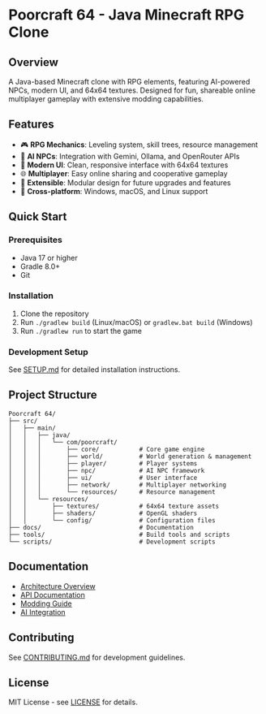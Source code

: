 # Poorcraft 64 - Java Minecraft RPG Clone

## Overview
A Java-based Minecraft clone with RPG elements, featuring AI-powered NPCs, modern UI, and 64x64 textures. Designed for fun, shareable online multiplayer gameplay with extensive modding capabilities.

## Features
- 🎮 **RPG Mechanics**: Leveling system, skill trees, resource management
- 🤖 **AI NPCs**: Integration with Gemini, Ollama, and OpenRouter APIs
- 🎨 **Modern UI**: Clean, responsive interface with 64x64 textures
- 🌐 **Multiplayer**: Easy online sharing and cooperative gameplay
- 🔧 **Extensible**: Modular design for future upgrades and features
- 📱 **Cross-platform**: Windows, macOS, and Linux support

## Quick Start

### Prerequisites
- Java 17 or higher
- Gradle 8.0+
- Git

### Installation
1. Clone the repository
2. Run `./gradlew build` (Linux/macOS) or `gradlew.bat build` (Windows)
3. Run `./gradlew run` to start the game

### Development Setup
See [SETUP.md](SETUP.md) for detailed installation instructions.

## Project Structure
```
Poorcraft 64/
├── src/
│   ├── main/
│   │   ├── java/
│   │   │   └── com/poorcraft/
│   │   │       ├── core/           # Core game engine
│   │   │       ├── world/          # World generation & management
│   │   │       ├── player/         # Player systems
│   │   │       ├── npc/            # AI NPC framework
│   │   │       ├── ui/             # User interface
│   │   │       ├── network/        # Multiplayer networking
│   │   │       └── resources/      # Resource management
│   │   └── resources/
│   │       ├── textures/           # 64x64 texture assets
│   │       ├── shaders/            # OpenGL shaders
│   │       └── config/             # Configuration files
├── docs/                           # Documentation
├── tools/                          # Build tools and scripts
└── scripts/                        # Development scripts
```

## Documentation
- [Architecture Overview](docs/architecture.md)
- [API Documentation](docs/api.md)
- [Modding Guide](docs/modding.md)
- [AI Integration](docs/ai-integration.md)

## Contributing
See [CONTRIBUTING.md](CONTRIBUTING.md) for development guidelines.

## License
MIT License - see [LICENSE](LICENSE) for details.
